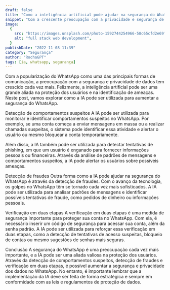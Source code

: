 ```yaml
---
draft: false
title: "Como a inteligência artificial pode ajudar na segurança do WhatsApp"
snippet: "Com a crescente preocupação com a privacidade e segurança de dados no WhatsApp, é importante pensar em soluções para garantir a proteção dos usuários. Neste post, vamos explorar como a inteligência artificial pode ser uma aliada na segurança do WhatsApp, desde a identificação de comportamentos suspeitos até a detecção de fraudes. Continue lendo para saber mais!"
image:
  {
    src: "https://images.unsplash.com/photo-1592744254966-58c65cfd2e69?ixlib=rb-4.0.3&ixid=MnwxMjA3fDB8MHxwaG90by1wYWdlfHx8fGVufDB8fHx8&auto=format&fit=crop&w=2940&q=80",
    alt: "full stack web development",
  }
publishDate: "2022-11-08 11:39"
category: "Segurança"
author: "RochaGPT"
tags: [ia, whatsapp, segurança]
---
```


Com a popularização do WhatsApp como uma das principais formas de comunicação, a preocupação com a segurança e privacidade de dados tem crescido cada vez mais. Felizmente, a inteligência artificial pode ser uma grande aliada na proteção dos usuários e na identificação de ameaças. Neste post, vamos explorar como a IA pode ser utilizada para aumentar a segurança do WhatsApp.

Detecção de comportamentos suspeitos
A IA pode ser utilizada para monitorar e identificar comportamentos suspeitos no WhatsApp. Por exemplo, se uma conta começa a enviar mensagens em massa ou a realizar chamadas suspeitas, o sistema pode identificar essa atividade e alertar o usuário ou mesmo bloquear a conta temporariamente.

Além disso, a IA também pode ser utilizada para detectar tentativas de phishing, em que um usuário é enganado para fornecer informações pessoais ou financeiras. Através da análise de padrões de mensagens e comportamentos suspeitos, a IA pode alertar os usuários sobre possíveis ameaças.

Detecção de fraudes
Outra forma como a IA pode ajudar na segurança do WhatsApp é através da detecção de fraudes. Com o avanço da tecnologia, os golpes no WhatsApp têm se tornado cada vez mais sofisticados. A IA pode ser utilizada para analisar padrões de mensagens e identificar possíveis tentativas de fraude, como pedidos de dinheiro ou informações pessoais.

Verificação em duas etapas
A verificação em duas etapas é uma medida de segurança importante para proteger sua conta no WhatsApp. Com ela, é necessário inserir um código de segurança para acessar sua conta, além da senha padrão. A IA pode ser utilizada para reforçar essa verificação em duas etapas, como a detecção de tentativas de acesso suspeitas, bloqueio de contas ou mesmo sugestões de senhas mais seguras.

Conclusão
A segurança do WhatsApp é uma preocupação cada vez mais importante, e a IA pode ser uma aliada valiosa na proteção dos usuários. Através da detecção de comportamentos suspeitos, detecção de fraudes e verificação em duas etapas, é possível aumentar a segurança e privacidade dos dados no WhatsApp. No entanto, é importante lembrar que a implementação da IA deve ser feita de forma estratégica e sempre em conformidade com as leis e regulamentos de proteção de dados.
